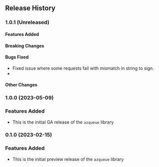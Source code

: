## Release History

### 1.0.1 (Unreleased)

#### Features Added

#### Breaking Changes

#### Bugs Fixed
* Fixed issue where some requests fail with mismatch in string to sign.
* 
#### Other Changes

### 1.0.0 (2023-05-09)

### Features Added

* This is the initial GA release of the `azqueue` library


### 0.1.0 (2023-02-15)

### Features Added

* This is the initial preview release of the `azqueue` library
